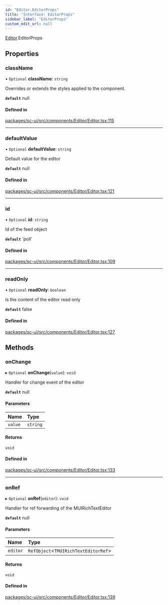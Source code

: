 ```yaml
---
id: "Editor.EditorProps"
title: "Interface: EditorProps"
sidebar_label: "EditorProps"
custom_edit_url: null
---
```


[Editor](../modules/Editor.md).EditorProps

## Properties

### className

• `Optional` **className**: `string`

Overrides or extends the styles applied to the component.

**`default`** null

#### Defined in

[packages/sc-ui/src/components/Editor/Editor.tsx:115](https://github.com/selfcommunity/community-ui/blob/67100aa/packages/sc-ui/src/components/Editor/Editor.tsx#L115)

___

### defaultValue

• `Optional` **defaultValue**: `string`

Default value for the editor

**`default`** null

#### Defined in

[packages/sc-ui/src/components/Editor/Editor.tsx:121](https://github.com/selfcommunity/community-ui/blob/67100aa/packages/sc-ui/src/components/Editor/Editor.tsx#L121)

___

### id

• `Optional` **id**: `string`

Id of the feed object

**`default`** 'poll'

#### Defined in

[packages/sc-ui/src/components/Editor/Editor.tsx:109](https://github.com/selfcommunity/community-ui/blob/67100aa/packages/sc-ui/src/components/Editor/Editor.tsx#L109)

___

### readOnly

• `Optional` **readOnly**: `boolean`

Is the content of the editor read only

**`default`** false

#### Defined in

[packages/sc-ui/src/components/Editor/Editor.tsx:127](https://github.com/selfcommunity/community-ui/blob/67100aa/packages/sc-ui/src/components/Editor/Editor.tsx#L127)

## Methods

### onChange

▸ `Optional` **onChange**(`value`): `void`

Handler for change event of the editor

**`default`** null

#### Parameters

| Name | Type |
| :------ | :------ |
| `value` | `string` |

#### Returns

`void`

#### Defined in

[packages/sc-ui/src/components/Editor/Editor.tsx:133](https://github.com/selfcommunity/community-ui/blob/67100aa/packages/sc-ui/src/components/Editor/Editor.tsx#L133)

___

### onRef

▸ `Optional` **onRef**(`editor`): `void`

Handler for ref forwarding of the MUIRichTextEditor

**`default`** null

#### Parameters

| Name | Type |
| :------ | :------ |
| `editor` | `RefObject`<`TMUIRichTextEditorRef`\> |

#### Returns

`void`

#### Defined in

[packages/sc-ui/src/components/Editor/Editor.tsx:139](https://github.com/selfcommunity/community-ui/blob/67100aa/packages/sc-ui/src/components/Editor/Editor.tsx#L139)
